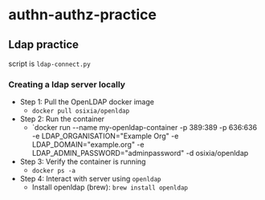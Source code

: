 # authn-authz-practice

## Ldap practice

script is `ldap-connect.py`

### Creating a ldap server locally

- Step 1: Pull the OpenLDAP docker image
    - `docker pull osixia/openldap`
- Step 2: Run the container
    - `docker run --name my-openldap-container -p 389:389 -p 636:636 -e LDAP_ORGANISATION="Example Org" -e LDAP_DOMAIN="example.org" -e LDAP_ADMIN_PASSWORD="adminpassword" -d osixia/openldap
- Step 3: Verify the container is running
    - `docker ps -a`
- Step 4: Interact with server using `openldap`
    - Install openldap (brew): `brew install openldap`



